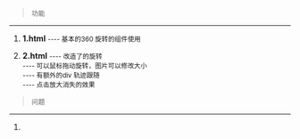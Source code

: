>     功能

----

1. **1.html**
   <small>---- 基本的360 旋转的组件使用</small>
   
1. **2.html**
   <small>---- 改造了的旋转</small>     
   <small>---- 可以鼠标拖动旋转，图片可以修改大小</small>     
   <small>---- 有额外的div 轨迹跟随</small>     
   <small>---- 点击放大消失的效果</small>     
   
>     问题
 
 ---
 
1. 